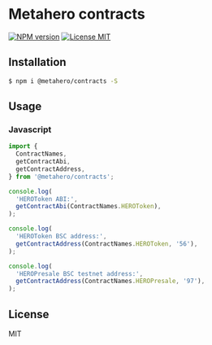 # Metahero contracts

[![NPM version][npm-image]][npm-url]
[![License MIT][license-image]][license-url]

## Installation

```bash
$ npm i @metahero/contracts -S
```

## Usage

### Javascript

```javascript
import {
  ContractNames, 
  getContractAbi, 
  getContractAddress, 
} from '@metahero/contracts'; 

console.log(
  'HEROToken ABI:',
  getContractAbi(ContractNames.HEROToken),
);

console.log(
  'HEROToken BSC address:', 
  getContractAddress(ContractNames.HEROToken, '56'),
);

console.log(
  'HEROPresale BSC testnet address:', 
  getContractAddress(ContractNames.HEROPresale, '97'),
);

```

## License

MIT

[npm-image]: https://badge.fury.io/js/%40metahero%2Fcontracts.svg
[npm-url]: https://npmjs.org/package/@metahero/contracts
[license-image]: https://img.shields.io/badge/License-MIT-yellow.svg
[license-url]: https://github.com/metahero-token/metahero-contracts/blob/master/LICENSE
